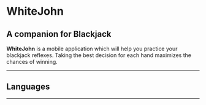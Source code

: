 # WhiteJohn


## A companion for Blackjack
**WhiteJohn** is a mobile application which will help you practice your blackjack reflexes. Taking the best decision for each hand maximizes the chances of winning. 

---

## Languages



---